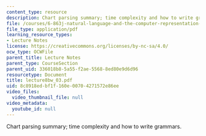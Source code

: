```yaml
---
content_type: resource
description: Chart parsing summary; time complexity and how to write grammars.
file: /courses/6-863j-natural-language-and-the-computer-representation-of-knowledge-spring-2003/8c8918edbf1f160e00704271572e86ee_lecture8bw_03.pdf
file_type: application/pdf
learning_resource_types:
- Lecture Notes
license: https://creativecommons.org/licenses/by-nc-sa/4.0/
ocw_type: OCWFile
parent_title: Lecture Notes
parent_type: CourseSection
parent_uid: 336018b8-5a55-f2ae-5568-8ed80e9d6d96
resourcetype: Document
title: lecture8bw_03.pdf
uid: 8c8918ed-bf1f-160e-0070-4271572e86ee
video_files:
  video_thumbnail_file: null
video_metadata:
  youtube_id: null
---
```

Chart parsing summary; time complexity and how to write grammars.